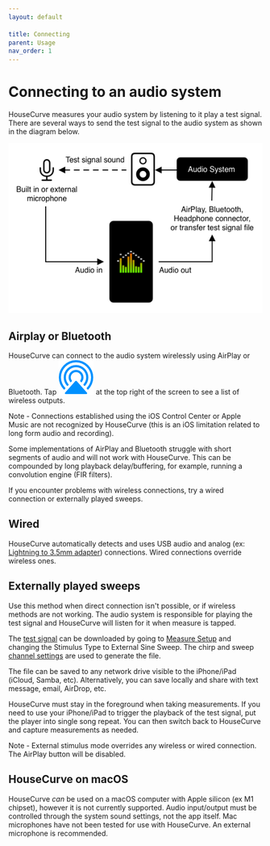 ```yaml
---
layout: default

title: Connecting
parent: Usage
nav_order: 1
---
```



# Connecting to an audio system
HouseCurve measures your audio system by listening to it play a test signal.  There are several ways to send the test signal to the audio system as shown in the diagram below.

![connecting housecurve](/assets/img/connecting_housecurve.png "Connecting HouseCurve to audio system")


## Airplay or Bluetooth

HouseCurve can connect to the audio system wirelessly using AirPlay or Bluetooth. Tap <img src="/assets/img/airplay.png" alt="AirPlay" class="app-icon"> at the top right of the screen to see a list of wireless outputs.

Note - Connections established using the iOS Control Center or Apple Music are not recognized by HouseCurve (this is an iOS limitation related to long form audio and recording).

Some implementations of AirPlay and Bluetooth struggle with short segments of audio and will not work with HouseCurve.  This can be compounded by long playback delay/buffering, for example, running a convolution engine (FIR filters).

If you encounter problems with wireless connections, try a wired connection or externally played sweeps.


## Wired

HouseCurve automatically detects and uses USB audio and analog (ex: [Lightning to 3.5mm adapter](https://www.apple.com/shop/product/MMX62AM/A/lightning-to-35mm-headphone-jack-adapter)) connections.  Wired connections override wireless ones.


## Externally played sweeps

Use this method when direct connection isn't possible, or if wireless methods are not working.  The audio system is responsible for playing the test signal and HouseCurve will listen for it when measure is tapped.

The [test signal](../manual/file_formats.md#test-signal) can be downloaded by going to [Measure Setup](../manual/measure_setup.md) and changing the Stimulus Type to External Sine Sweep.  The chirp and sweep [channel settings](../manual/measure_setup.md#chirp-and-sweep-channel) are used to generate the file.

The file can be saved to any network drive visible to the iPhone/iPad (iCloud, Samba, etc).  Alternatively, you can save locally and share with text message, email, AirDrop, etc.

HouseCurve must stay in the foreground when taking measurements.  If you need to use your iPhone/iPad to trigger the playback of the test signal, put the player into single song repeat.  You can then switch back to HouseCurve and capture measurements as needed.

Note - External stimulus mode overrides any wireless or wired connection.  The AirPlay button will be disabled.


## HouseCurve on macOS

HouseCurve _can_ be used on a macOS computer with Apple silicon (ex M1 chipset), however it is not currently supported.  Audio input/output must be controlled through the system sound settings, not the app itself.  Mac microphones have not been tested for use with HouseCurve. An external microphone is recommended.



